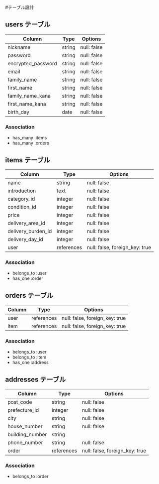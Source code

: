 #テーブル設計

## users テーブル

| Column             | Type     | Options     |
| ------------------ | -------- | ----------- |
| nickname           | string   | null: false |
| password           | string   | null: false |
| encrypted_password | string   | null: false |
| email              | string   | null: false |
| family_name        | string   | null: false |
| first_name         | string   | null: false |
| family_name_kana   | string   | null: false |
| first_name_kana    | string   | null: false |
| birth_day          | date     | null: false |

### Association

- has_many  :items
- has_many  :orders

## items テーブル

| Column             | Type       | Options                         |
| ------------------ | ---------- | ------------------------------- |
| name               | string     | null: false                     |
| introduction       | text       | null: false                     |
| category_id        | integer    | null: false                     |
| condition_id       | integer    | null: false                     |
| price              | integer    | null: false                     |
| delivery_area_id   | integer    | null: false                     |
| delivery_burden_id | integer    | null: false                     |
| delivery_day_id    | integer    | null: false                     |
| user               | references | null: false, foreign_key: true  |

### Association

- belongs_to :user
- has_one :order

## orders テーブル

| Column           | Type       | Options                        |
| ---------------- | ---------- | ------------------------------ |
| user             | references | null: false, foreign_key: true |
| item             | references | null: false, foreign_key: true |

### Association

- belongs_to :user
- belongs_to :item
- has_one :address

## addresses テーブル

| Column          | Type       | Options                         |
| --------------- | ---------- | ------------------------------- |
| post_code       | string     | null: false                     |
| prefecture_id   | integer    | null: false                     |
| city            | string     | null: false                     |
| house_number    | string     | null: false                     |
| building_number | string     |                                 |
| phone_number    | string     | null: false                     |
| order           | references | null: false, foreign_key: true  |

 ### Association

- belongs_to :order